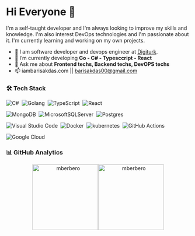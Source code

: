 # Hi Everyone :wave:

I'm a self-taught developer and I'm always looking to improve my skills and knowledge.
I'm also interest DevOps technologies and I'm passionate about it. I'm currently learning and working on my own projects.

- :dart: I am software developer and devops engineer at [Digiturk](https://www.digiturk.com.tr/).
- 🔭 I’m currently developing **Go - C# - Typesccript - React**
- 💬 Ask me about **Frontend techs, Backend techs, DevOPS techs**
- 📫 iambarisakdas.com || barisakdas00@gmail.com

### 🛠 Tech Stack

![C#](https://img.shields.io/badge/C%23-%23239120.svg?style=flat&logo=c-sharp&logoColor=white)&nbsp;
![Golang](https://img.shields.io/badge/Go-05122A?style=flat&logo=Go)&nbsp;
![TypeScript](https://img.shields.io/badge/Typescript-%23007ACC.svg?style=flat&logo=typescript&logoColor=white)&nbsp;
![React](https://img.shields.io/static/v1?logo=react&message=React&color=Blue)&nbsp;

![MongoDB](https://img.shields.io/badge/MongoDB-%234ea94b.svg?style=flat&logo=mongodb&logoColor=white)&nbsp;
![MicrosoftSQLServer](https://img.shields.io/badge/Microsoft%20SQL%20Sever-CC2927?style=flat&logo=microsoft%20sql%20server&logoColor=white)&nbsp;
![Postgres](https://img.shields.io/badge/Postgres-%23316192.svg?style=flat&logo=postgresql&logoColor=white)&nbsp;

![Visual Studio Code](https://img.shields.io/badge/-Visual%20Studio%20Code-05122A?style=flat&logo=visual-studio-code&logoColor=007ACC)&nbsp;
![Docker](https://img.shields.io/badge/Docker-05122A?style=flat&logo=docker)&nbsp;
![kubernetes](https://img.shields.io/badge/Kubernetes-05122A.svg?style=flat&logo=kubernetes)&nbsp;
![GitHub Actions](https://img.shields.io/badge/GitHub_Actions-05122A?style=flat&logo=github-actions&logoColor=007ACC)&nbsp;

![Google Cloud](https://img.shields.io/badge/Google_Cloud-05122A?style=flat&logo=google-cloud&logoColor=007ACC)&nbsp;

### 📊 GitHub Analytics

<p align="center">
<a href="https://github.com/mberbero">
  <img  height="180em" src="https://github-readme-stats.vercel.app/api?username=barisakdas&show_icons=true&locale=en&theme=algolia&include_all_commits=true&count_private=true" alt="mberbero"/><img  height="180em" src="https://github-readme-stats.vercel.app/api/top-langs?username=barisakdas&show_icons=true&locale=en&layout=compact&langs_count=8&theme=algolia" alt="mberbero"/>
</a>
</p>
